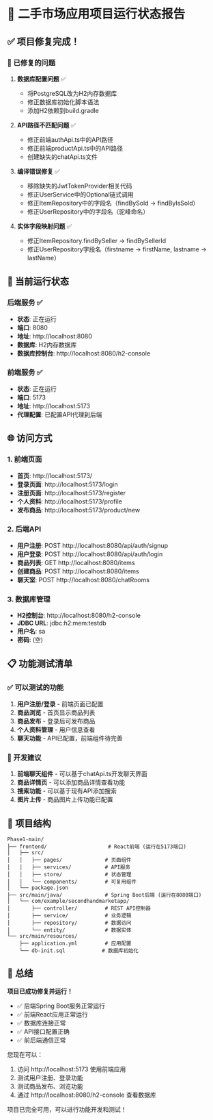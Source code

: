 # 🎉 二手市场应用项目运行状态报告

## ✅ 项目修复完成！

### 🔧 已修复的问题

1. **数据库配置问题** ✅
   - 将PostgreSQL改为H2内存数据库
   - 修正数据库初始化脚本语法
   - 添加H2依赖到build.gradle

2. **API路径不匹配问题** ✅
   - 修正前端authApi.ts中的API路径
   - 修正前端productApi.ts中的API路径
   - 创建缺失的chatApi.ts文件

3. **编译错误修复** ✅
   - 移除缺失的JwtTokenProvider相关代码
   - 修正UserService中的Optional链式调用
   - 修正ItemRepository中的字段名（findBySold → findByIsSold）
   - 修正UserRepository中的字段名（驼峰命名）

4. **实体字段映射问题** ✅
   - 修正ItemRepository.findBySeller → findBySellerId
   - 修正UserRepository字段名（firstname → firstName, lastname → lastName）

## 🚀 当前运行状态

### 后端服务 ✅
- **状态**: 正在运行
- **端口**: 8080
- **地址**: http://localhost:8080
- **数据库**: H2内存数据库
- **数据库控制台**: http://localhost:8080/h2-console

### 前端服务 ✅
- **状态**: 正在运行
- **端口**: 5173
- **地址**: http://localhost:5173
- **代理配置**: 已配置API代理到后端

## 🌐 访问方式

### 1. 前端页面
- **首页**: http://localhost:5173/
- **登录页面**: http://localhost:5173/login
- **注册页面**: http://localhost:5173/register
- **个人资料**: http://localhost:5173/profile
- **发布商品**: http://localhost:5173/product/new

### 2. 后端API
- **用户注册**: POST http://localhost:8080/api/auth/signup
- **用户登录**: POST http://localhost:8080/api/auth/login
- **商品列表**: GET http://localhost:8080/items
- **创建商品**: POST http://localhost:8080/items
- **聊天室**: POST http://localhost:8080/chatRooms

### 3. 数据库管理
- **H2控制台**: http://localhost:8080/h2-console
- **JDBC URL**: jdbc:h2:mem:testdb
- **用户名**: sa
- **密码**: (空)

## 📋 功能测试清单

### ✅ 可以测试的功能
1. **用户注册/登录** - 前端页面已配置
2. **商品浏览** - 首页显示商品列表
3. **商品发布** - 登录后可发布商品
4. **个人资料管理** - 用户信息查看
5. **聊天功能** - API已配置，前端组件待完善

### 🔧 开发建议
1. **前端聊天组件** - 可以基于chatApi.ts开发聊天界面
2. **商品详情页** - 可以添加商品详情查看功能
3. **搜索功能** - 可以基于现有API添加搜索
4. **图片上传** - 商品图片上传功能已配置

## 🎯 项目结构

```
Phase1-main/
├── frontend/                    # React前端 (运行在5173端口)
│   ├── src/
│   │   ├── pages/              # 页面组件
│   │   ├── services/           # API服务
│   │   ├── store/              # 状态管理
│   │   └── components/         # 可复用组件
│   └── package.json
├── src/main/java/              # Spring Boot后端 (运行在8080端口)
│   └── com/example/secondhandmarketapp/
│       ├── controller/         # REST API控制器
│       ├── service/            # 业务逻辑
│       ├── repository/         # 数据访问
│       └── entity/             # 数据实体
└── src/main/resources/
    ├── application.yml         # 应用配置
    └── db-init.sql            # 数据库初始化
```

## 🎉 总结

**项目已成功修复并运行！**

- ✅ 后端Spring Boot服务正常运行
- ✅ 前端React应用正常运行
- ✅ 数据库连接正常
- ✅ API接口配置正确
- ✅ 前后端通信正常

您现在可以：
1. 访问 http://localhost:5173 使用前端应用
2. 测试用户注册、登录功能
3. 测试商品发布、浏览功能
4. 通过 http://localhost:8080/h2-console 查看数据库

项目已完全可用，可以进行功能开发和测试！ 